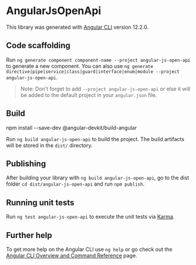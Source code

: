 # AngularJsOpenApi

This library was generated with [Angular CLI](https://github.com/angular/angular-cli) version 12.2.0.

## Code scaffolding

Run `ng generate component component-name --project angular-js-open-api` to generate a new component. You can also use `ng generate directive|pipe|service|class|guard|interface|enum|module --project angular-js-open-api`.
> Note: Don't forget to add `--project angular-js-open-api` or else it will be added to the default project in your `angular.json` file. 

## Build

npm install --save-dev @angular-devkit/build-angular

Run `ng build angular-js-open-api` to build the project. The build artifacts will be stored in the `dist/` directory.

## Publishing

After building your library with `ng build angular-js-open-api`, go to the dist folder `cd dist/angular-js-open-api` and run `npm publish`.

## Running unit tests

Run `ng test angular-js-open-api` to execute the unit tests via [Karma](https://karma-runner.github.io).

## Further help

To get more help on the Angular CLI use `ng help` or go check out the [Angular CLI Overview and Command Reference](https://angular.io/cli) page.
